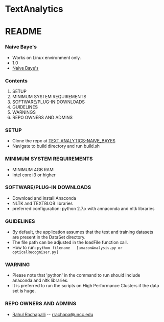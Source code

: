 # TextAnalytics

# README #

### Naive Baye's 

* Works on Linux environment only.
* 1.0
* [Naive Baye's](http://scikit-learn.org/stable/modules/naive_bayes.html#bernoulli-naive-bayes)

### Contents ###
1.    SETUP
2.    MINIMUM SYSTEM REQUIREMENTS
3.    SOFTWARE/PLUG-IN DOWNLOADS
4.    GUIDELINES
5.    WARNINGS
6.    REPO OWNERS AND ADMINS

###  SETUP ###
* Clone the repo at [TEXT ANALYTICS-NAIVE_BAYES](https://github.com/rahulr56/TextAnalytics-NaiveBayes)
* Navigate to build directory and run build.sh

### MINIMUM SYSTEM REQUIREMENTS ###
* MINIMUM 4GB RAM
* Intel core i3 or higher

### SOFTWARE/PLUG-IN DOWNLOADS ###
* Download and install Anaconda
* NLTK and TEXTBLOB libraries
* preferred configuration: python 2.7.x with annaconda and nltk libraries

### GUIDELINES ###
* By default, the application assumes that the test and training datasets are present in the DataSet directory.
* The file path can be adjusted in the loadFile function call.                           
* How to run: `python filename   [amazonAnalysis.py or opticalRecogniser.py]`

### WARNING ###
* Please note that 'python' in the command to run should include anaconda and nltk libraries.
* It is preferred to run the scripts on High Performance Clusters if the data set is huge.

### REPO OWNERS AND ADMINS ###
- [Rahul Rachapalli](https://github.com/rahulr56)        --      rrachapa@uncc.edu
